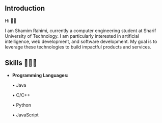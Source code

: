 ## Introduction 

Hi 👋🏻

I am Shamim Rahimi, currently a computer engineering student at Sharif University of Technology. I am particularly interested in artificial intelligence, web development, and software development. My goal is to leverage these technologies to build impactful products and services.

## Skills 👩🏻‍💻
- **Programming Languages:**
  
  • Java
  
  • C/C++
  
  • Python
  
  • JavaScript

